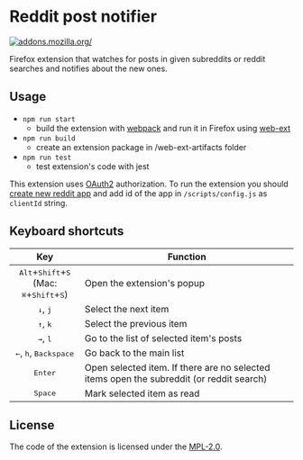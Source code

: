 # Reddit post notifier

[ ![addons.mozilla.org/](https://addons.cdn.mozilla.net/static/img/addons-buttons/AMO-button_2.png)](https://addons.mozilla.org/firefox/addon/)

Firefox extension that watches for posts in given subreddits or reddit searches and notifies about the new ones.

## Usage

- `npm run start`
  - build the extension with [webpack](https://github.com/webpack/webpack) and run it in Firefox using [web-ext](https://github.com/mozilla/web-ext)
- `npm run build`
  - create an extension package in /web-ext-artifacts folder
- `npm run test`
  - test extension's code with jest

This extension uses [OAuth2](https://github.com/reddit-archive/reddit/wiki/OAuth2) authorization.  To run the extension you should [create new reddit app](https://www.reddit.com/prefs/apps/) and add id of the app in `/scripts/config.js` as `clientId` string.

## Keyboard shortcuts
| Key | Function |
|:---:| --- |
|<kbd>Alt</kbd>+<kbd>Shift</kbd>+<kbd>S</kbd> <br>(Mac: <kbd>&#8984;</kbd>+<kbd>Shift</kbd>+<kbd>S</kbd>)| Open the extension's popup |
|<kbd>&darr;</kbd>, <kbd>j</kbd>| Select the next item |
|<kbd>&uarr;</kbd>, <kbd>k</kbd>| Select the previous item |
|<kbd>&rarr;</kbd>, <kbd>l</kbd>  | Go to the list of selected item's posts |
|<kbd>&larr;</kbd>, <kbd>h</kbd>, <kbd>Backspace</kbd>  | Go back to the main list |
|<kbd>Enter</kbd>| Open selected item. If there are no selected items open the subreddit (or reddit search) |
|<kbd>Space</kbd>| Mark selected item as read |

## License

The code of the extension is licensed under the [MPL-2.0](LICENSE).

